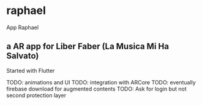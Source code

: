 # raphael

App Raphael

## a AR app for Liber Faber (La Musica Mi Ha Salvato)

Started with Flutter

TODO: animations and UI
TODO: integration with ARCore
TODO: eventually firebase download for augmented contents
TODO: Ask for login but not second protection layer

